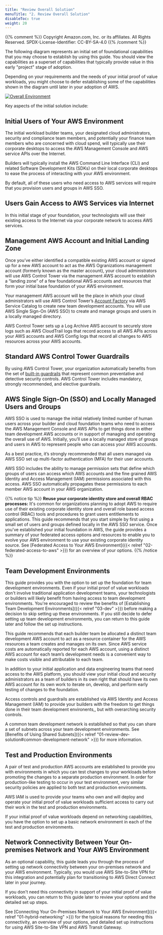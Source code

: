 ```yaml
---
title: "Review Overall Solution"
menuTitle: "2. Review Overall Solution"
disableToc: true
weight: 20
---
```


{{% comment %}}
Copyright Amazon.com, Inc. or its affiliates. All Rights Reserved.
SPDX-License-Identifier: CC-BY-SA-4.0
{{% /comment %}}

The following diagram represents an initial set of foundational capabilities that you may choose to establish by using this guide.  You should view the capabilities as a superset of capabilities that typically provide value in this early "project" stage of adoption. 

Depending on your requirements and the needs of your initial proof of value workloads, you might choose to defer establishing some of the capabilities shown in the diagram until later in your adoption of AWS.

[![Overall Environment](/images/01-up-front-tasks/initial-foundation-superset.png)](/images/01-up-front-tasks/initial-foundation-superset.png)

Key aspects of the initial solution include:

## Initial Users of Your AWS Environment

The initial workload builder teams, your designated cloud administrators, security and compliance team members, and potentially your finance team members who are concerned with cloud spend, will typically use their corporate desktops to access the AWS Management Console and AWS service APIs over the Internet.

Builders will typically install the AWS Command Line Interface (CLI) and related Software Development Kits (SDKs) on their local corporate desktops to ease the process of interacting with your AWS environment.

By default, all of these users who need access to AWS services will require that you provision users and groups in AWS SSO.

## Users Gain Access to AWS Services via Internet

In this initial stage of your foundation, your technologists will use their existing access to the Internet via your corporate network to access AWS services.

## Management AWS Account and Initial Landing Zone

Once you’ve either identified a compatible existing AWS account or signed up for a new AWS account to act as the AWS Ogranizations management account (formerly known as the master account), your cloud administrators will use AWS Control Tower via the management AWS account to establish a “landing zone” of a few foundational AWS accounts and resources that form your initial base foundation of your AWS environment. 

Your management AWS account will be the place in which your cloud administrators will use AWS Control Tower’s [Account Factory](https://docs.aws.amazon.com/controltower/latest/userguide/account-factory.html) via AWS Service Catalog to create new team development accounts.  You will use AWS Single Sign-On (AWS SSO) to create and manage groups and users in a locally managed directory.

AWS Control Tower sets up a Log Archive AWS account to securely store logs such as AWS CloudTrail logs that record access to all AWS APIs across your AWS accounts and AWS Config logs that record all changes to AWS resources across your AWS accounts.

## Standard AWS Control Tower Guardrails

By using AWS Control Tower, your organization automatically benefits from the set of [built-in guardrails](https://docs.aws.amazon.com/controltower/latest/userguide/guardrails.html) that represent common preventative and detective security controls. AWS Control Tower includes mandatory, strongly recommended, and elective guardrails.

## AWS Single Sign-On (SSO) and Locally Managed Users and Groups

AWS SSO is used to manage the initial relatively limited number of human users across your builder and cloud foundation teams who need to access the AWS Management Console and AWS APIs to get things done in either team development AWS accounts or in support of managing and operating the overall use of AWS. Initially, you’ll use a locally managed store of groups and users in AWS to represent people who can access your AWS accounts.

As a best practice, it’s strongly recommended that all users managed via AWS SSO set up multi-factor authentication (MFA) for their user accounts.

AWS SSO includes the ability to manage permission sets that define which groups of users can access which AWS accounts and the fine grained AWS Identity and Access Management (IAM) permissions associated with this access.  AWS SSO automatically propagates these permissions to each member AWS account in your AWS organization.

{{% notice tip %}}
**Reuse your corporate identity store and overall RBAC processes:** It's common for organizations planning to adopt AWS to require use of their existing corporate identity store and overall role based access control (RBAC) tools and procedures to grant users entitlements to applications. This guide recommends that you start simple by first using a small set of users and groups defined locally in the AWS SSO service.  Once you've established your initial foundation in AWS, the guide provides a summary of your federated access options and resources to enable you to evolve your AWS environment to use your existing corporate identity source.  See [Federated Access to Your AWS Environment]({{< relref "02-federated-access-to-aws" >}}) for an overview of your options.
{{% /notice %}}

## Team Development Environments

This guide provides you with the option to set up the foundation for team development environments. Even if your initial proof of value workloads don't involve traditional application development teams, your technologists or builders will likely benefit from having access to team development environments. You're encouraged to review the benefits of [Establishing Team Development Environments]({{< relref "03-dev" >}}) before making a decision to skip setting up these environments. If you still decide to defer setting up team development environments, you can return to this guide later and follow the set up instructions.

This guide recommends that each builder team be allocated a distinct team development AWS account to act as a resource container for the AWS resources a team creates and manages on its own.  Since AWS service costs are automatically reported for each AWS account, using a distinct AWS account for each team’s development needs is a convenient way to make costs visible and attributable to each team.

In addition to your initial application and data engineering teams that need access to the AWS platform, you should view your initial cloud and security administrators as a team of builders in its own right that should have its own AWS account for its own work to iterate on, develop, and perform early testing of changes to the foundation.

Access controls and guardrails are established via AWS Identity and Access Management (IAM) to provide your builders with the freedom to get things done in their team development environents,, but with overarching security controls.

A common team development network is established so that you can share a set of subnets across your team development environments.  See [Benefits of Using Shared Subnets]({{< relref "01-review-dev-solution#common-development-network" >}}) for more information.

## Test and Production Environments

A pair of test and production AWS accounts are established to provide you with environments in which you can test changes to your workloads before promoting the changes to a separate production environment.  In order for production-like testing to occur in your test environment, very similar security policies are applied to both test and production environments.

AWS IAM is used to provide your teams who own and will deploy and operate your initial proof of value workloads sufficient access to carry out their work in the test and production environments.

If your initial proof of value workloads depend on networking capabilities, you have the option to set up a basic network environment in each of the test and production environments.

## Network Connectivity Between Your On-premises Network and Your AWS Environment

As an optional capability, this guide leads you through the process of setting up network connectivity between your on-premises network and your AWS environment.  Typically, you would use AWS Site-to-Site VPN for this integration and potentially plan for transitioning to AWS Direct Connect later in your journey.

If you don't need this connectivity in support of your initial proof of value workloads, you can return to this guide later to review your options and the detailed set up steps.

See [Connecting Your On-Premises Network to Your AWS Environment]({{< relref "01-hybrid-networking" >}}) for the typical reasons for needing this connectivity, an overview of your options, and detailed set up instructions for using AWS Site-to-Site VPN and AWS Transit Gateway.